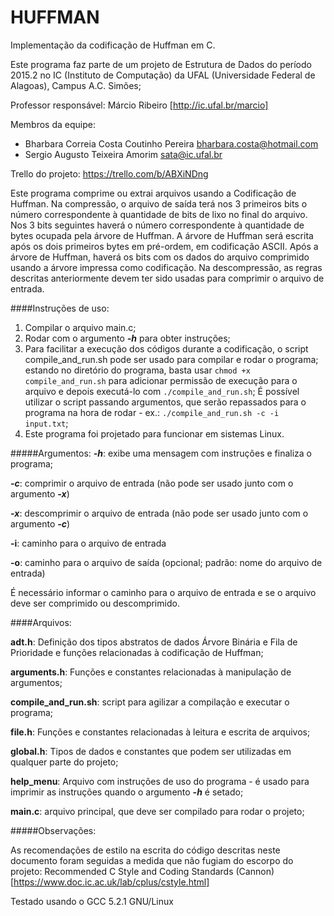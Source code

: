 # HUFFMAN
Implementação da codificação de Huffman em C.

Este programa faz parte de um projeto de Estrutura de Dados do período 2015.2 no IC (Instituto de Computação) da UFAL (Universidade Federal de Alagoas), Campus A.C. Simões;

Professor responsável: Márcio Ribeiro [http://ic.ufal.br/marcio]

Membros da equipe:

- Bharbara Correia Costa Coutinho Pereira bharbara.costa@hotmail.com
- Sergio Augusto Teixeira Amorim sata@ic.ufal.br

Trello do projeto: https://trello.com/b/ABXiNDng


Este programa comprime ou extrai arquivos usando a Codificação de Huffman. Na compressão, o arquivo de saída terá nos 3 primeiros bits o número correspondente à quantidade de bits de lixo no final do arquivo. Nos 3 bits seguintes haverá o número correspondente à quantidade de bytes ocupada pela árvore de Huffman. A árvore de Huffman será escrita após os dois primeiros bytes em pré-ordem, em codificação ASCII. Após a árvore de Huffman, haverá os bits com os dados do arquivo comprimido usando a árvore impressa como codificação. Na descompressão, as regras descritas anteriormente devem ter sido usadas para comprimir o arquivo de entrada.



####Instruções de uso:
1. Compilar o arquivo main.c;
2. Rodar com o argumento **_-h_** para obter instruções;
3. Para facilitar a execução dos códigos durante a codificação, o script compile\_and\_run.sh pode ser usado para compilar e rodar o programa; estando no diretório do programa, basta usar `chmod +x compile_and_run.sh` para adicionar permissão de execução para o arquivo e depois executá-lo com `./compile_and_run.sh`; É possível utilizar o script passando argumentos, que serão repassados para o programa na hora de rodar - ex.: `./compile_and_run.sh -c -i input.txt`;
4. Este programa foi projetado para funcionar em sistemas Linux.

#####Argumentos:
**_-h_**: exibe uma mensagem com instruções e finaliza o programa;

**_-c_**: comprimir o arquivo de entrada (não pode ser usado junto com o argumento **_-x_**)

**_-x_**: descomprimir o arquivo de entrada (não pode ser usado junto com o argumento **_-c_**)

**-i**: caminho para o arquivo de entrada

**-o**: caminho para o arquivo de saída (opcional; padrão: nome do arquivo de entrada)

É necessário informar o caminho para o arquivo de entrada e se o arquivo deve ser comprimido ou descomprimido.



####Arquivos:

**adt.h**: Definição dos tipos abstratos de dados Árvore Binária e Fila de Prioridade e funções relacionadas à codificação de Huffman;

**arguments.h**: Funções e constantes relacionadas à manipulação de argumentos;

**compile\_and\_run.sh**: script para agilizar a compilação e executar o programa;

**file.h**: Funções e constantes relacionadas à leitura e escrita de arquivos;

**global.h**: Tipos de dados e constantes que podem ser utilizadas em qualquer parte do projeto;

**help\_menu**: Arquivo com instruções de uso do programa - é usado para imprimir as instruções quando o argumento **_-h_** é setado;

**main.c**: arquivo principal, que deve ser compilado para rodar o projeto;



#####Observações:

As recomendações de estilo na escrita do código descritas neste documento foram seguidas a medida que não fugiam do escorpo do projeto: Recommended C Style and Coding Standards (Cannon) [https://www.doc.ic.ac.uk/lab/cplus/cstyle.html]

Testado usando o GCC 5.2.1 GNU/Linux 
